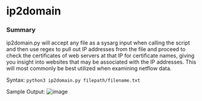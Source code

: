 # ip2domain

### Summary
ip2domain.py will accept any file as a sysarg input when calling the script and then use regex to pull out IP addresses from the file and proceed to check the certificates of web servers at that IP for certificate names, giving you insight into websites that may be associated with the IP addresses. This will most commonly be best utilized when examining netflow data. 

Syntax: <code>python3 ip2domain.py filepath/filename.txt</code>

Sample Output:
![image](https://user-images.githubusercontent.com/32396866/155418358-a407cf80-0cbf-4471-9ed7-f39f87a8f870.png)
